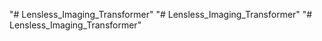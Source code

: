 "# Lensless_Imaging_Transformer" 
"# Lensless_Imaging_Transformer" 
"# Lensless_Imaging_Transformer" 

